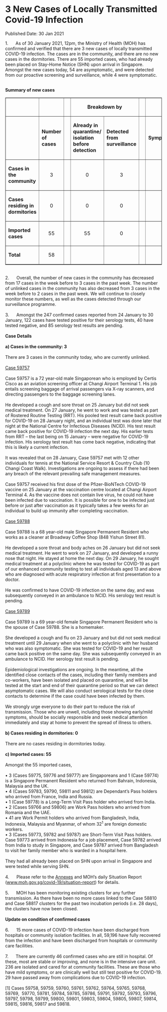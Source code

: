 <html>
    <meta http-equiv="Content-Type" content="text/html; charset=utf-8"/>
    <meta charset="utf-8"/>
    <title>3 New Cases of Locally Transmitted Covid-19 Infection</title>
    <body><h1>3 New Cases of Locally Transmitted Covid-19 Infection</h1>
    <p>Published Date: 30 Jan 2021</p> 1.&nbsp; &nbsp; &nbsp; As of 30 January 2021, 12pm, the Ministry of Health (MOH) has confirmed and verified that there are 3 new cases of locally transmitted COVID-19 infection. The cases are in the community, and there are no new cases in the dormitories. There are 55 imported cases, who had already been placed on Stay-Home Notice (SHN) upon arrival in Singapore. Amongst the new cases today, 54 are asymptomatic, and were detected from our proactive screening and surveillance, while 4 were symptomatic.&nbsp;&nbsp;<br><div><br></div><p><strong>Summary of new cases</strong></p><table border="1" cellspacing="0" cellpadding="0" width="605"><tbody><tr><td width="129"><p align="right">&nbsp;</p></td><td width="60"><p>&nbsp;</p></td><td width="16" valign="top"><p>&nbsp;</p></td><td width="192" colspan="2"><p align="center"><strong>Breakdown by</strong></p></td><td width="16" valign="top"><p>&nbsp;</p></td><td width="192" colspan="2"><p align="center"><strong>Breakdown by</strong></p></td></tr><tr><td width="129"><p align="right">&nbsp;</p></td><td width="60"><p><strong>Number of cases</strong></p></td><td width="16" valign="top"><p>&nbsp;</p></td><td width="96"><p><strong>Already in quarantine/ isolation before detection</strong></p></td><td width="96"><p><strong>Detected from surveillance</strong></p></td><td width="16" valign="top"><p>&nbsp;</p></td><td width="96"><p><strong>Symptomatic</strong></p></td><td width="96"><p><strong>Asymptomatic</strong></p></td></tr><tr><td width="129"><p><strong>Cases in the community</strong></p></td><td width="60"><p align="center">3</p></td><td width="16" valign="top"><p align="center">&nbsp;</p></td><td width="96"><p align="center">0</p></td><td width="96"><p align="center">3</p></td><td width="16" valign="top"><p align="center">&nbsp;</p></td><td width="96"><p align="center">3</p></td><td width="96"><p align="center">0</p></td></tr><tr><td width="129"><p><strong>Cases residing in dormitories</strong></p></td><td width="60"><p align="center">0</p></td><td width="16" valign="top"><p align="center">&nbsp;</p></td><td width="96"><p align="center">0</p></td><td width="96"><p align="center">0</p></td><td width="16" valign="top"><p align="center">&nbsp;</p></td><td width="96"><p align="center">0</p></td><td width="96"><p align="center">0</p></td></tr><tr><td width="129"><p><strong>Imported cases</strong></p></td><td width="60"><p align="center">55</p></td><td width="16" valign="top"><p align="center">&nbsp;</p></td><td width="96"><p align="center">55</p></td><td width="96"><p align="center">0</p></td><td width="16" valign="top"><p align="center">&nbsp;</p></td><td width="96"><p align="center">1</p></td><td width="96"><p align="center">54</p></td></tr><tr><td width="129"><p><strong>Total</strong></p></td><td width="60"><p align="center">58</p></td><td width="16" valign="top"><p align="center">&nbsp;</p></td><td width="96"><p align="center">&nbsp;</p></td><td width="96"><p align="center">&nbsp;</p></td><td width="16" valign="top"><p align="center">&nbsp;</p></td><td width="96"><p align="center">&nbsp;</p></td><td width="96"><p align="center">&nbsp;</p></td></tr></tbody></table><p><br>2.&nbsp; &nbsp; &nbsp; Overall, the number of new cases in the community has decreased from 17 cases in the week before to 3 cases in the past week. The number of unlinked cases in the community has also decreased from 3 cases in the week before to 2 cases in the past week. We will continue to closely monitor these numbers, as well as the cases detected through our surveillance programme.<br><br>3.&nbsp; &nbsp; &nbsp; Amongst the 247 confirmed cases reported from 24 January to 30 January, 122 cases have tested positive for their serology tests, 40 have tested negative, and 85 serology test results are pending.<br><br><strong>Case Details</strong><br><br><strong>a) Cases in the community: 3</strong><br><br>There are 3 cases in the community today, who are currently unlinked.&nbsp;<br><br><span style="text-decoration: underline;">Case 59757</span><br><br>Case 59757 is a 72 year-old male Singaporean who is employed by Certis Cisco as an aviation screening officer at Changi Airport Terminal 1. His job entails screening baggage of arrival passengers via X-ray scanners, and directing passengers to the baggage screening lanes.&nbsp;<br><br>He developed a cough and sore throat on 25 January but did not seek medical treatment. On 27 January, he went to work and was tested as part of Rostered Routine Testing (RRT). His pooled test result came back positive for COVID-19 on 28 January night, and an individual test was done later that night at the National Centre for Infectious Diseases (NCID). His test result came back positive for COVID-19 infection the next day. His earlier tests from RRT – the last being on 15 January – were negative for COVID-19 infection. His serology test result has come back negative, indicating that this is likely a current infection.&nbsp;<br><br>It was revealed that on 28 January, Case 59757 met with 12 other individuals for tennis at the National Service Resort &amp; Country Club (10 Changi Coast Walk). Investigations are ongoing to assess if there had been any breach of the relevant prevailing safe management measures.&nbsp;<br><br>Case 59757 received his first dose of the Pfizer-BioNTech COVID-19 vaccine on 25 January at the vaccination centre located at Changi Airport Terminal 4. As the vaccine does not contain live virus, he could not have been infected due to vaccination. It is possible for one to be infected just before or just after vaccination as it typically takes a few weeks for an individual to build up immunity after completing vaccination.&nbsp;<br><br><span style="text-decoration: underline;">Case 59788</span><br><br>Case 59788 is a 68 year-old male Singapore Permanent Resident who works as a cleaner at Broadway Coffee Shop (848 Yishun Street 81).<br><br>He developed a sore throat and body aches on 26 January but did not seek medical treatment. He went to work on 27 January, and developed a runny nose that night. He stayed at home the next day. On 29 January, he sought medical treatment at a polyclinic where he was tested for COVID-19 as part of our enhanced community testing to test all individuals aged 13 and above who are diagnosed with acute respiratory infection at first presentation to a doctor.&nbsp;<br><br>He was confirmed to have COVID-19 infection on the same day, and was subsequently conveyed in an ambulance to NCID. His serology test result is pending.&nbsp;<br><br><span style="text-decoration: underline;">Case 59789</span><br><br>Case 59789 is a 69 year-old female Singapore Permanent Resident who is the spouse of Case 59788. She is a homemaker.&nbsp;<br><br>She developed a cough and flu on 23 January and but did not seek medical treatment until 29 January when she went to a polyclinic with her husband who was also symptomatic. She was tested for COVID-19 and her result came back positive on the same day. She was subsequently conveyed in an ambulance to NCID. Her serology test result is pending.&nbsp;<br><br>Epidemiological investigations are ongoing. In the meantime, all the identified close contacts of the cases, including their family members and co-workers, have been isolated and placed on quarantine, and will be tested at the start and end of their quarantine period so that we can detect asymptomatic cases. We will also conduct serological tests for the close contacts to determine if the case could have been infected by them.<br><br>We strongly urge everyone to do their part to reduce the risk of transmission. Those who are unwell, including those showing early/mild symptoms, should be socially responsible and seek medical attention immediately and stay at home to prevent the spread of illness to others.<br><br><strong>b) Cases residing in dormitories: 0</strong><br><br>There are no cases residing in dormitories today.<br><br><strong>c) Imported cases: 55</strong><br><br>Amongst the 55 imported cases,&nbsp;<br><br>• 3 (Cases 59775, 59776 and 59777) are Singaporeans and 1 (Case 59774) is a Singapore Permanent Resident who returned from Bahrain, Indonesia, Malaysia and the UK.<br>• 4 (Cases 59783, 59790, 59811 and 59812) are Dependant’s Pass holders who arrived from France, India and Russia.&nbsp;<br>• 1 (Case 59778) is a Long-Term Visit Pass holder who arrived from India.<br>• 2 (Cases 59766 and 59806) are Work Pass holders who arrived from Romania and the UAE.<br>• 41 are Work Permit holders who arrived from Bangladesh, India, Indonesia, Malaysia and Myanmar, of whom 32<sup>1</sup> are foreign domestic workers.<br>• 3 (Cases 59773, 59782 and 59787) are Short-Term Visit Pass holders. Case 59773 arrived from Indonesia for a job placement, Case 59782 arrived from India to study in Singapore, and Case 59787 arrived from Bangladesh to visit her family member who is warded in a hospital here.&nbsp;<br><br>They had all already been placed on SHN upon arrival in Singapore and were tested while serving SHN.&nbsp;<br><br>4.&nbsp; &nbsp; &nbsp; Please refer to the <a href="/docs/librariesprovider5/pressroom/press-releases/annexes---30-jan-2021.pdf?sfvrsn=144eb3f8_2" title="Annexes">Annexes</a>&nbsp;and MOH’s daily Situation Report (<a href="https://www.moh.gov.sg/covid-19/situation-report" title="" class="" target="">www.moh.gov.sg/covid-19/situation-report</a>) for details.&nbsp;<br><br>5.&nbsp; &nbsp; &nbsp; MOH has been monitoring existing clusters for any further transmission. As there have been no more cases linked to the Case 58810 and Case 58817 clusters for the past two incubation periods (i.e. 28 days), the clusters have now been closed.<br><br><strong>Update on condition of confirmed cases</strong><br><br>6.&nbsp; &nbsp; &nbsp; 15 more cases of COVID-19 infection have been discharged from hospitals or community isolation facilities. In all, 59,196 have fully recovered from the infection and have been discharged from hospitals or community care facilities.&nbsp;<br><br>7.&nbsp; &nbsp; &nbsp; There are currently 46 confirmed cases who are still in hospital. Of these, most are stable or improving, and none is in the intensive care unit. 236 are isolated and cared for at community facilities. These are those who have mild symptoms, or are clinically well but still test positive for COVID-19. 29 have passed away from complications due to COVID-19 infection.<br><br>[1]&nbsp;Cases 59758, 59759, 59760, 59761, 59762, 59764, 59765, 59768, 59769,&nbsp; 59770, 59781, 59784, 59785, 59786, 59791, 59792, 59793, 59796, 59797, 59798, 59799, 59800, 59801, 59803, 59804, 59805, 59807, 59814, 59815, 59816, 59817 and 59818.</p></body>
</html>
